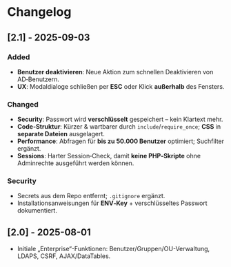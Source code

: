 # Changelog

## [2.1] - 2025-09-03
### Added
- **Benutzer deaktivieren**: Neue Aktion zum schnellen Deaktivieren von AD‑Benutzern.
- **UX**: Modaldialoge schließen per **ESC** oder Klick **außerhalb** des Fensters.

### Changed
- **Security**: Passwort wird **verschlüsselt** gespeichert – kein Klartext mehr.
- **Code-Struktur**: Kürzer & wartbarer durch `include`/`require_once`; **CSS** in **separate Dateien** ausgelagert.
- **Performance**: Abfragen für **bis zu 50.000 Benutzer** optimiert; Suchfilter ergänzt.
- **Sessions**: Harter Session‑Check, damit **keine PHP‑Skripte** ohne Adminrechte ausgeführt werden können.

### Security
- Secrets aus dem Repo entfernt; `.gitignore` ergänzt.
- Installationsanweisungen für **ENV‑Key** + verschlüsseltes Passwort dokumentiert.

## [2.0] - 2025-08-01
- Initiale „Enterprise“-Funktionen: Benutzer/Gruppen/OU-Verwaltung, LDAPS, CSRF, AJAX/DataTables.
